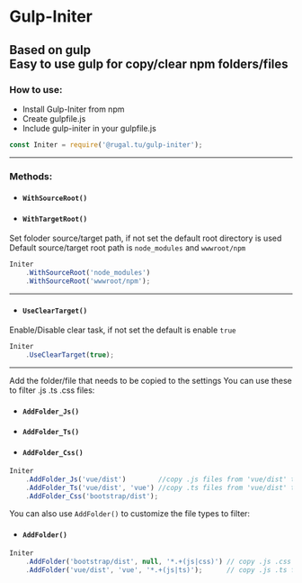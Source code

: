 
# Gulp-Initer
## Based on gulp <br> Easy to use gulp for copy/clear npm folders/files
### How to use:

* Install Gulp-Initer from npm
* Create gulpfile.js 
* Include gulp-initer in your gulpfile.js
```js
const Initer = require('@rugal.tu/gulp-initer');
```

---

### Methods:

* #### `WithSourceRoot()`
* #### `WithTargetRoot()`

Set foloder source/target path, if not set the default root directory is used <br>
Default source/target root path is ```node_modules``` and ```wwwroot/npm```

```js
Initer
    .WithSourceRoot('node_modules')
    .WithSourceRoot('wwwroot/npm');
```

---

* #### `UseClearTarget()`

Enable/Disable clear task, if not set the default is enable ```true```

```js
Initer
    .UseClearTarget(true);
```

---

Add the folder/file that needs to be copied to the settings
You can use these to filter .js .ts .css files:
* #### `AddFolder_Js()`
* #### `AddFolder_Ts()`
* #### `AddFolder_Css()`

```js
Initer
    .AddFolder_Js('vue/dist')        //copy .js files from 'vue/dist' to 'vue/dist'
    .AddFolder_Ts('vue/dist', 'vue') //copy .ts files from 'vue/dist' to 'vue'
    .AddFolder_Css('bootstrap/dist');
```

You can also use ```AddFolder()``` to customize the file types to filter:
* #### `AddFolder()`
```js
Initer
    .AddFolder('bootstrap/dist', null, '*.+(js|css)') // copy .js .css files from 'bootstrap/dist' to 'bootstrap/dist'
    .AddFolder('vue/dist', 'vue', '*.+(js|ts)');      // copy .js .ts files from 'vue/dist' to 'vue'
```


